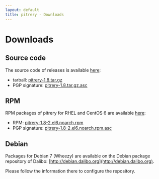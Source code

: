 ```yaml
---
layout: default
title: pitrery - Downloads
---
```


Downloads
=========

Source code
-----------

The source code of releases is available [here](https://dl.dalibo.com/public/pitrery/):

* tarball: [pitrery-1.8.tar.gz](https://dl.dalibo.com/public/pitrery/pitrery-1.8.tar.gz)
* PGP signature: [pitrery-1.8.tar.gz.asc](https://dl.dalibo.com/public/pitrery/pitrery-1.8.tar.gz.asc)

RPM
---

RPM packages of pitrery for RHEL and CentOS 6 are available [here](https://dl.dalibo.com/public/pitrery/rpms/):

* RPM: [pitrery-1.8-2.el6.noarch.rpm](https://dl.dalibo.com/public/pitrery/rpms/pitrery-1.8-2.el6.noarch.rpm)
* PGP signature: [pitrery-1.8-2.el6.noarch.rpm.asc](https://dl.dalibo.com/public/pitrery/rpms/pitrery-1.8-2.el6.noarch.rpm.asc)

Debian
------

Packages for Debian 7 (Wheezy) are available on the Debian package repository of Dalibo: [http://debian.dalibo.org](http://debian.dalibo.org).

Please follow the information there to configure the repository.

